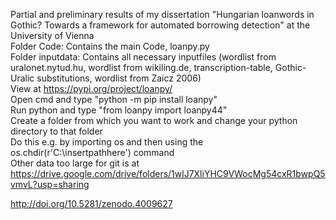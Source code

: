 Partial and preliminary results of my dissertation "Hungarian loanwords in Gothic? Towards a framework for automated borrowing detection" at the University of Vienna  
Folder Code: Contains the main Code, loanpy.py  
Folder inputdata: Contains all necessary inputfiles (wordlist from uralonet.nytud.hu, wordlist from wikiling.de, transcription-table, Gothic-Uralic substitutions, wordlist from Zaicz 2006)  
View at https://pypi.org/project/loanpy/  
Open cmd and type "python -m pip install loanpy"  
Run python and type "from loanpy import loanpy44"  
Create a folder from which you want to work and change your python directory to that folder  
Do this e.g. by importing os and then using the os.chdir(r'C:\insertpathhere') command  
Other data too large for git is at https://drive.google.com/drive/folders/1wlJ7XliYHC9VWocMg54cxR1bwpQ5vmvL?usp=sharing   
  
http://doi.org/10.5281/zenodo.4009627
 
